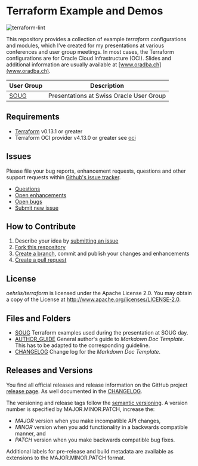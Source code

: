 # Terraform Example and Demos
<!-- markdownlint-disable MD013 -->

![terraform-lint](https://github.com/oehrlis/terraform/workflows/terraform-lint/badge.svg)

This repository provides a collection of example *terraform* configurations and
modules, which I’ve created for my presentations at various conferences and user
group meetings. In most cases, the Terraform configurations are for Oracle Cloud
Infrastructure (OCI). Slides and additional information are usually available at
[www.oradba.ch](www.oradba.ch).

| User Group   | Description                              |
|--------------|------------------------------------------|
| [SOUG](SOUG) | Presentations at Swiss Oracle User Group |

## Requirements

- [Terraform](https://www.terraform.io/downloads.html) v0.13.1 or greater
- Terraform OCI provider v4.13.0 or greater see [oci](https://registry.terraform.io/providers/hashicorp/oci/latest)

## Issues

Please file your bug reports, enhancement requests, questions and other support requests within [Github's issue tracker](https://help.github.com/articles/about-issues/).

- [Questions](https://github.com/oehrlis/terraform/issues?q=is%3Aissue+label%3Aquestion)
- [Open enhancements](https://github.com/oehrlis/terraform/issues?q=is%3Aopen+is%3Aissue+label%3Aenhancement)
- [Open bugs](https://github.com/oehrlis/terraform/issues?q=is%3Aopen+is%3Aissue+label%3Abug)
- [Submit new issue](https://github.com/oehrlis/terraform/issues/new)

## How to Contribute

1. Describe your idea by [submitting an issue](https://github.com/oehrlis/terraform/issues/new)
2. [Fork this respository](https://github.com/oehrlis/terraform/fork)
3. [Create a branch](https://help.github.com/articles/creating-and-deleting-branches-within-your-repository/), commit and publish your changes and enhancements
4. [Create a pull request](https://help.github.com/articles/creating-a-pull-request/)

## License

*oehrlis/terraform* is licensed under the Apache License 2.0. You may obtain a
copy of the License at <http://www.apache.org/licenses/LICENSE-2.0>.

## Files and Folders

- [SOUG](SOUG) Terraform examples used during the presentation at SOUG day.
- [AUTHOR_GUIDE](AUTHOR_GUIDE.md) General author's guide to *Markdown Doc
  Template*. This has to be adapted to the corresponding guideline.
- [CHANGELOG](CHANGELOG.md) Change log for the *Markdown Doc Template*.

## Releases and Versions

You find all official releases and release information on the GitHub
project [release page](https://github.com/oehrlis/terraform/releases). As well
documented in the [CHANGELOG](CHANGELOG.md).

The versioning and release tags follow the [semantic versioning](https://semver.org/).
A version number is specified by MAJOR.MINOR.PATCH, increase the:

- *MAJOR* version when you make incompatible API changes,
- *MINOR* version when you add functionality in a backwards compatible manner, and
- *PATCH* version when you make backwards compatible bug fixes.

Additional labels for pre-release and build metadata are available as extensions
to the MAJOR.MINOR.PATCH format.
